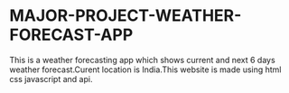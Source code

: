 # MAJOR-PROJECT-WEATHER-FORECAST-APP

This is a weather forecasting app which shows current  and next 6 days weather forecast.Curent location is India.This website is made using html css javascript and api.
